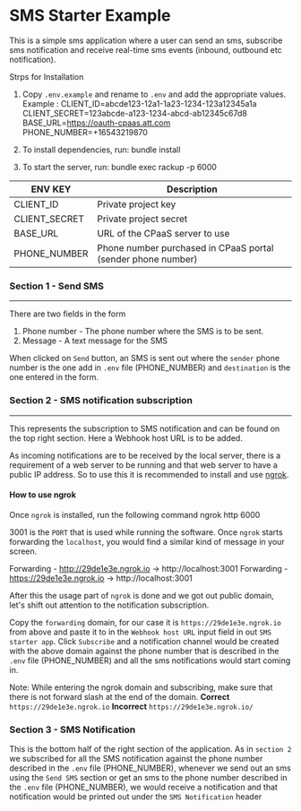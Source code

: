 # SMS Starter Example

This is a simple sms application where a user can send an sms, subscribe sms notification and receive real-time sms events (inbound, outbound etc notification).

Strps for Installation
1. Copy `.env.example` and rename to `.env` and add the appropriate values.
Example : 
CLIENT_ID=abcde123-12a1-1a23-1234-123a12345a1a
CLIENT_SECRET=123abcde-a123-1234-abcd-ab12345c67d8
BASE_URL=https://oauth-cpaas.att.com
PHONE_NUMBER=+16543219870


2. To install dependencies, run: 
bundle install

3. To start the server, run:
  bundle exec rackup -p 6000

| ENV KEY       | Description                                                  |
| ------------- | ------------------------------------------------------------ |
| CLIENT_ID     | Private project key                                          |
| CLIENT_SECRET | Private project secret                                       |
| BASE_URL      | URL of the CPaaS server to use                               |
| PHONE_NUMBER  | Phone number purchased in CPaaS portal (sender phone number) |

### Section 1 - Send SMS
---
There are two fields in the form

1. Phone number - The phone number where the SMS is to be sent.
2. Message - A text message for the SMS

When clicked on `Send` button, an SMS is sent out where the `sender` phone number is the one add in `.env` file (PHONE_NUMBER) and `destination` is the one entered in the form.

### Section 2 - SMS notification subscription
---
This represents the subscription to SMS notification and can be found on the top right section. Here a Webhook host URL is to be added.

As incoming notifications are to be received by the local server, there is a requirement of a web server to be running and that web server to have a public IP address. So to use this it is recommended to install and use [ngrok](https://ngrok.com/).

#### How to use ngrok
Once `ngrok` is installed, run the following command
ngrok http 6000

3001 is the `PORT` that is used while running the software.
Once `ngrok` starts forwarding the `localhost`, you would find a similar kind of message in your screen.

Forwarding          -          http://29de1e3e.ngrok.io -> http://localhost:3001
Forwarding          -          https://29de1e3e.ngrok.io -> http://localhost:3001

After this the usage part of `ngrok` is done and we got out public domain, let's shift out attention to the notification subscription.

Copy the `forwarding` domain, for our case it is `https://29de1e3e.ngrok.io` from above and paste it to in the `Webhook host URL` input field in out `SMS starter app`.
Click `Subscribe` and a notification channel would be created with the above domain against the phone number that is described in the `.env` file (PHONE_NUMBER) and all the sms notifications would start coming in.

Note: While entering the ngrok domain and subscribing, make sure that there is not forward slash at the end of the domain.
**Correct** `https://29de1e3e.ngrok.io`
**Incorrect** `https://29de1e3e.ngrok.io/`

### Section 3 - SMS Notification
This is the bottom half of the right section of the application. As in `section 2` we subscribed for all the SMS notification against the phone number described in the `.env` file (PHONE_NUMBER), whenever we send out an sms using the `Send SMS` section or get an sms to the phone number described in the `.env` file (PHONE_NUMBER), we would receive a notification and that notification would be printed out under the `SMS Notification` header